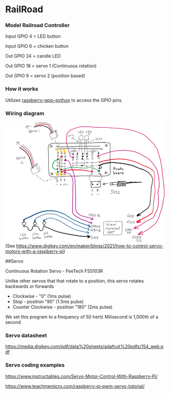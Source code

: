 # RailRoad
### Model Railroad Controller

Input GPIO 4 = LED button

Input GPIO 6 = chicken button

Out GPIO 24 = candle LED

Out GPIO 18 = servo 1 (Continuous rotation)

Out GPIO 9 = servo 2 (position based)

### How it works
Utilizes [raspberry-gpio-python](https://sourceforge.net/p/raspberry-gpio-python/wiki/Examples/) to access the GPIO pins.


### Wiring diagram
![](https://raw.githubusercontent.com/LookHere/RailRoad/master/images/diagram-1b.png)
(See https://www.digikey.com/en/maker/blogs/2021/how-to-control-servo-motors-with-a-raspberry-pi)


##Servo 

Continuous Rotation Servo - FeeTech FS5103R

Unlike other servos that that rotate to a position, this servo rotates backwards or forwards 

- Clockwise - "0" (1ms pulse)
- Stop - position "90" (1.5ms pulse)
- Counter Clockwise - position "180" (2ms pulse)

We set this program to a frequency of 50 hertz
Milisecond is 1,000th of a second



### Servo datasheet
https://media.digikey.com/pdf/data%20sheets/adafruit%20pdfs/154_web.pdf

### Servo coding examples
https://www.instructables.com/Servo-Motor-Control-With-Raspberry-Pi/

https://www.teachmemicro.com/raspberry-pi-pwm-servo-tutorial/
